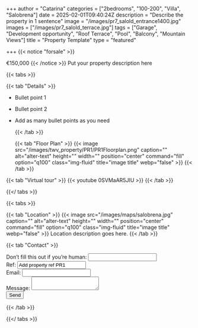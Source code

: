 +++
author = "Catarina"
categories = ["2bedrooms", "100-200", "Villa", "Salobrena"]
date = 2025-02-01T09:40:24Z
description = "Describe the property in 1 sentence"
image = "/images/pr7_salold_entrance1400.jpg"
images = ["/images/pr7_salold_terrace.jpg"]
tags = ["Garage", "Development opportunity", "Roof Terrace", "Pool", "Balcony", "Mountain Views"]
title = "Property Template"
type = "featured"

+++
{{< notice "forsale" >}}

€150,000 {{< /notice >}} Put your property description here

{{< tabs >}}

{{< tab "Details" >}}

* Bullet point 1
* Bullet point 2
* Add as many bullet points as you need

  {{< /tab >}}

  {{< tab "Floor Plan" >}} {{< image src="/images/twv_property/PR1/PR1Floorplan.png" caption="" alt="alter-text" height="" width="" position="center" command="fill" option="q100" class="img-fluid" title="image title" webp="false" >}} {{< /tab >}}

{{< tab "Virtual tour" >}} {{< youtube 0SVMaAR5JIU >}} {{< /tab >}}

{{</ tabs >}}

{{< tabs >}}

{{< tab "Location" >}} {{< image src="/images/maps/salobrena.jpg" caption="" alt="alter-text" height="" width="" position="center" command="fill" option="q100" class="img-fluid" title="image title" webp="false" >}} Location description goes here. {{< /tab >}}

{{< tab "Contact" >}} <form name="propertyContact" method="POST" netlify-honeypot="bot-field" data-netlify="true"> <div class="form-group"> <label>Don’t fill this out if you’re human: <input name="bot-field" /></label> </div> <div class="form-group"> <label>Ref: <input name="property-ref" class="form-control" value="Add property ref PR1" readonly/></label> </div> <div class="form-group"> <label>Email: <input type="text" class="form-control" name="email" /></label> </div> <div class="form-group"> <label>Message: </label> <textarea name="message" class="form-control"></textarea> </div> <button type="submit" class="btn btn-primary">Send</button> </form> {{< /tab >}}

{{</ tabs >}}